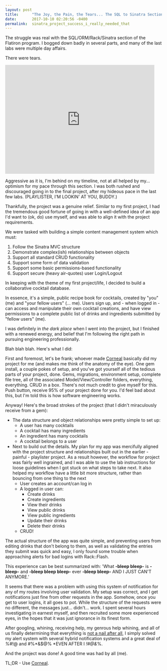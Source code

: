 ```yaml
---
layout: post
title:      "The Joy, the Pain, the Tears... The SQL to Sinatra Section"
date:       2017-10-10 02:20:56 -0400
permalink:  sinatra_project_success_i_really_needed_that
---
```



The struggle was real with the SQL/ORM/Rack/Sinatra section of the Flatiron program. 
I bogged down badly in several parts, and many of the last labs were multiple day affairs. 

There were tears.

<iframe src="https://giphy.com/embed/8w68TkeqzDnLa" width="480" height="350" frameBorder="0" class="giphy-embed" allowFullScreen></iframe><p><a href="https://giphy.com/gifs/sad-crying-sailor-moon-8w68TkeqzDnLa"></a></p>

Aggressive as it is, I'm behind on my timeline, not at all helped by my... optimism for my pace through this section. I was both rushed and discouraged going in to the final project, after my hideous pace in the last few labs. (PLAYLISTER, I'M LOOKIN' AT YOU, BUDDY.)

Thankfully, the project was a genuine relief. Similar to my first project, I had the tremendous good fortune of going in with a well-defined idea of an app I'd want to (ok, do) use myself, and was able to align it with the project requirements.

We were tasked with building a simple content management system which must:
  1. Follow the Sinatra MVC structure
  2. Demonstrate complex(ish) relationships between objects
  3. Support all standard CRUD functionality
  4. Support some form of data validation
  5. Support some basic permissions-based functionality
  6. Support secure (heavy air-quotes) user Login/Logout

In keeping with the theme of my first project/life, I decided to build a collaborative cocktail database.

In essence, it's a simple, public recipe book for cocktails, created by "you" (me) and "your fellow users" (... me). 
Users sign up, and - when logged in - can access and manipulate their own cocktail creations, and have view permissions to a complete public list of drinks and ingredients submitted by "fellow users" (me).

I was definitely in *the dark place* when I went into the project, but I finished with a renewed energy, and belief that I'm following the right path in pursuing engineering professionally.

Blah blah blah. Here's what I did:

First and foremost, let's be frank; whoever made [Corneal](https://github.com/thebrianemory/corneal) basically did my project for me (and makes me think of the anatomy of the eye). One gem install, a couple pokes of setup, and you've got yourself all of the tedious parts of your project, done. Gems, migrations, environment setup, complete file tree, all of the associated Model/View/Controller folders, everything, everything. CRUD in a box. There's not much credit to give myself for this. Push button, receive 95% of your project done for you. I'd feel bad about this, but I'm told this is how software engineering works.

Anyway! Here's the broad strokes of the project (that I didn't miraculously receive from a gem):
* The data structure and object relationships were pretty simple to set up:
	* A user has many cocktails
	* A cocktail has many ingredients
	* An ingredient has many cocktails
	* A cocktail belongs to a user
* Next to build out the details. My plan for my app was mercifully aligned with the project structure and relationships built out in the earlier - painful - playlister project. As a result however, the workflow for project was fairly well ingrained, and I was able to use the lab instructions for loose guidelines when I got stuck on what steps to take next. It also helped my workflow have a little bit more structure, rather than bouncing from one thing to the next
	* User creates an account/can log in
	* A logged in user can:
		* Create drinks
		* Create ingredients
		* View their drinks
		* View public drinks
		* View public ingredients
		* Update their drinks
		* Delete their drinks
	* CRUD!

The actual structure of the app was quite simple, and preventing users from editing drinks that don't belong to them, as well as validating the entries they submit was quick and easy, I only found some trouble when approaching alerts for bad logins with Rack::Flash.

This experience can be best summarized with: 'What **-bleep bleep-** is **-bleep-** and **-bleep bleep bleep-** ever **-bleep bleep-** AND I JUST CAN'T ANYMORE.'

It seems that there was a problem with using this system of notification for any of my routes involving user validation. My setup was correct, and I get notifications just fine from other requests in the app. Somehow, once you get to user logins, it all goes to pot. While the structure of the requests were no different, the messages just... didn't... work. I spent several hours investigating in earnest myself, and then recruited some more experienced eyes, in the hopes that it was just ignorance in its finest form.

After googling, whining, receiving help, my genrous help whining, and all of us finally determining that everything is [not a nail after all](https://en.wikipedia.org/wiki/Law_of_the_instrument), I simply solved my alert system with several hybrid notification systems and a great deal of *%#*!@ and #%*&$@% *EVEN AFTER I *!#@&*%.

And the project was done! A good time was had by all (me).

TL;DR - Use [Corneal](https://github.com/thebrianemory/corneal).
